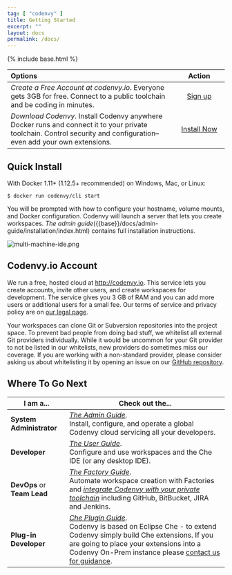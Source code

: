 ```yaml
---
tag: [ "codenvy" ]
title: Getting Started
excerpt: ""
layout: docs
permalink: /docs/
---
```

{% include base.html %}

|Options |&nbsp;&nbsp;&nbsp;&nbsp;&nbsp;&nbsp;Action&nbsp;&nbsp;&nbsp;&nbsp;&nbsp;&nbsp;|
|:--- | :---: |
|*Create a Free Account at codenvy.io*. Everyone gets 3GB for free. Connect to a public toolchain and be coding in minutes.| [Sign up](https://codenvy.io/)
|*Download Codenvy*. Install Codenvy anywhere Docker runs and connect it to your private toolchain. Control security and configuration–even add your own extensions.|[Install Now]({{base}}{{site.links["admin-installation"]}})

## Quick Install
With Docker 1.11+ (1.12.5+ recommended) on Windows, Mac, or Linux:
```
$ docker run codenvy/cli start
```
You will be prompted with how to configure your hostname, volume mounts, and Docker configuration. Codenvy will launch a server that lets you create workspaces. *The admin guide*({{base}}/docs/admin-guide/installation/index.html) contains full installation instructions.

![multi-machine-ide.png]({{base}}/docs/assets/imgs/codenvy/multi-machine-ide.png)

## Codenvy.io Account
We run a free, hosted cloud at http://codenvy.io. This service lets you create accounts, invite other users, and create workspaces for development. The service gives you 3 GB of RAM and you can add more users or additional users for a small fee. Our terms of service and privacy policy are on [our legal page](http://codenvy.com/legal).

Your workspaces can clone Git or Subversion repositories into the project space. To prevent bad people from doing bad stuff, we whitelist all external Git providers individually. While it would be uncommon for your Git provider to not be listed in our whitelists, new providers do sometimes miss our coverage. If you are working with a non-standard provider, please consider asking us about whitelisting it by opening an issue on our [GitHub repository](http://github.com).

## Where To Go Next  

|I am a...| Check out the... |
| --- | --- |
| **System Administrator** | [*The Admin Guide*]({{base}}/docs/admin-guide/installation/index.html).<br> Install, configure, and operate a global Codenvy cloud servicing all your developers. |
| **Developer** | [*The User Guide*]({{base}}/docs/getting-started/intro/index.html).<br> Configure and use workspaces and the Che IDE (or any desktop IDE). |
| **DevOps** or **Team Lead** | [*The Factory Guide*]({{base}}/docs/factory/getting-started/index.html).<br> Automate workspace creation with Factories and [*integrate Codenvy with your private toolchain*]({{base}}/docs/integration-guide/issue-management/index.html) including GitHub, BitBucket, JIRA and Jenkins. |
| **Plug-in Developer** | [*Che Plugin Guide*](https://eclipse.org/che/docs/assemblies/intro/index.html).<br> Codenvy is based on Eclipse Che - to extend Codenvy simply build Che extensions. If you are going to place your extensions into a Codenvy On-Prem instance please [contact us for guidance](https://codenvy.com/contact/questions/). |
